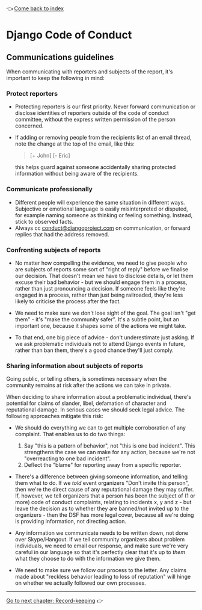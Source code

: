 :point_left: [Come back to index](README.md)

# Django Code of Conduct

## Communications guidelines

When communicating with reporters and subjects of the report, it's important to keep the following in mind:

### Protect reporters

* Protecting reporters is our first priority. Never forward communication or disclose identities of reporters outside of the code of conduct committee, without the express written permission of the person concerned.
* If adding or removing people from the recipients list of an email thread, note the change at the top of the email, like this:

  > [+ John]
  > [- Eric]

  this helps guard against someone accidentally sharing protected information without being aware of the recipients.

### Communicate professionally

* Different people will experience the same situation in different ways. Subjective or emotional language is easily misinterpreted or disputed, for example naming someone as thinking or feeling something. Instead, stick to observed facts.
* Always cc conduct@djangoproject.com on communication, or forward replies that had the address removed.

### Confronting subjects of reports

* No matter how compelling the evidence, we need to give people who are subjects of reports some sort of "right of reply" before we finalise our decision. That doesn't mean we have to disclose details, or let them excuse their bad behavior - but we should engage them in a process, rather than just pronouncing a decision. If someone feels like they're engaged in a process, rather than just being railroaded, they're less likely to criticise the process after the fact.

* We need to make sure we don't lose sight of the goal. The goal isn't "get them" - it's "make the community safer". It's a subtle point, but an important one, because it shapes some of the actions we might take.

* To that end, one big piece of advice - don't underestimate just asking. If we ask problematic individuals not to attend Django events in future, rather than ban them, there's a good chance they'll just comply.


### Sharing information about subjects of reports

Going public, or telling others, is sometimes necessary when the community remains at risk after the actions we can take in private.

When deciding to share information about a problematic individual, there's potential for claims of slander, libel, defamation of character and reputational damage. In serious cases we should seek legal advice. The following approaches mitigate this risk:

* We should do everything we can to get multiple corroboration of any complaint. That enables us to do two things:

	 1. Say "this is a pattern of behavior", not "this is one bad incident". This strengthens the case we can make for any action, because we're not "overreacting to one bad incident".
	 2. Deflect the "blame" for reporting away from a specific reporter.

* There's a difference between giving someone information, and telling them what to do. If we *told* event organizers "Don't invite this person", then we're the direct cause of any reputational damage they may suffer. If, however, we tell organizers that a person has been the subject of (1 or more) code of conduct complaints, relating to incidents x, y and z - but leave the decision as to whether they are banned/not invited up to the organizers - then the DSF has more legal cover, because all we're doing is providing information, not directing action.

* Any information we communicate needs to be written down, not done over Skype/Hangout. If we tell community organizers about problem individuals, we need to email our response, and make sure we're very careful in our language so that it's perfectly clear that it's up to *them* what they choose to do with the information we give them.

* We need to make sure we follow our process to the letter. Any claims made about "reckless behavior leading to loss of reputation" will hinge on whether we actually followed our own processes.

----

[Go to next chapter: Record-keeping](records.md) :point_right:
